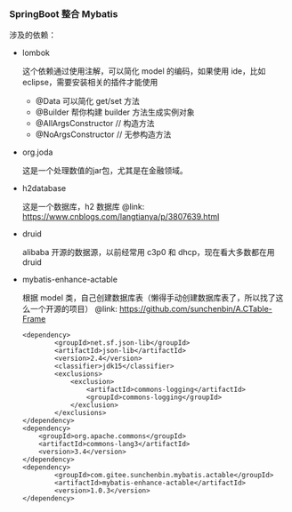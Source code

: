 ### SpringBoot 整合 Mybatis

涉及的依赖：

- lombok

	这个依赖通过使用注解，可以简化 model 的编码，如果使用 ide，比如 eclipse，需要安装相关的插件才能使用 
	
	- @Data 可以简化 get/set 方法
	- @Builder 帮你构建 builder 方法生成实例对象
	- @AllArgsConstructor // 构造方法
	- @NoArgsConstructor // 无参构造方法
	
- org.joda
  
	这是一个处理数值的jar包，尤其是在金融领域。
	
- h2database
 
	这是一个数据库，h2 数据库 @link: https://www.cnblogs.com/langtianya/p/3807639.html
	
- druid
	
	alibaba 开源的数据源，以前经常用 c3p0 和 dhcp，现在看大多数都在用 druid
	
- mybatis-enhance-actable

	根据 model 类，自己创建数据库表（懒得手动创建数据库表了，所以找了这么一个开源的项目）
	@link: https://github.com/sunchenbin/A.CTable-Frame
	
	```
	<dependency>
			<groupId>net.sf.json-lib</groupId>
			<artifactId>json-lib</artifactId>
			<version>2.4</version>
			<classifier>jdk15</classifier>
			<exclusions>
				<exclusion>
					<artifactId>commons-logging</artifactId>
					<groupId>commons-logging</groupId>
				</exclusion>
			</exclusions>
	</dependency>
	<dependency>
		<groupId>org.apache.commons</groupId>
		<artifactId>commons-lang3</artifactId>
		<version>3.4</version>
	</dependency>
	<dependency>
			<groupId>com.gitee.sunchenbin.mybatis.actable</groupId>
			<artifactId>mybatis-enhance-actable</artifactId>
			<version>1.0.3</version>
	</dependency>
	```
	
